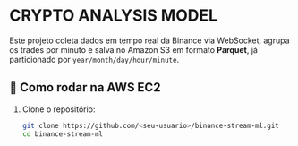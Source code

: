 # CRYPTO ANALYSIS MODEL

Este projeto coleta dados em tempo real da Binance via WebSocket,
agrupa os trades por minuto e salva no Amazon S3 em formato **Parquet**,
já particionado por `year/month/day/hour/minute`.

## 🚀 Como rodar na AWS EC2

1. Clone o repositório:
   ```bash
   git clone https://github.com/<seu-usuario>/binance-stream-ml.git
   cd binance-stream-ml

